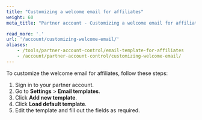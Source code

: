 ```yaml
---
title: "Customizing a welcome email for affiliates"
weight: 60
meta_title: "Partner account - Customizing a welcome email for affiliates - MultiSafepay Docs"

read_more: '.'
url: '/account/customizing-welcome-email/'
aliases:
    - /tools/partner-account-control/email-template-for-affiliates
    - /account/partner-account-control/customizing-welcome-email/
---
```


To customize the welcome email for affiliates, follow these steps:

1. Sign in to your partner account.
2. Go to **Settings** > **Email templates**.
3. Click **Add new template**.
4. Click **Load default template**.
5. Edit the template and fill out the fields as required.

